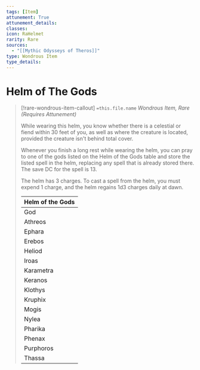 ```yaml
---
tags: [Item]
attunement: True
attunement_details: 
classes: 
icon: RaHelmet
rarity: Rare
sources:
  - "[[Mythic Odysseys of Theros]]"
type: Wondrous Item
type_details: 
---
```

# Helm of The Gods
>[!rare-wondrous-item-callout] `=this.file.name`
>*Wondrous Item, Rare (Requires Attunement)*
>
>While wearing this helm, you know whether there is a celestial or fiend within 30 feet of you, as well as where the creature is located, provided the creature isn't behind total cover.
>
>Whenever you finish a long rest while wearing the helm, you can pray to one of the gods listed on the Helm of the Gods table and store the listed spell in the helm, replacing any spell that is already stored there. The save DC for the spell is 13.
>
>The helm has 3 charges. To cast a spell from the helm, you must expend 1 charge, and the helm regains 1d3 charges daily at dawn.
>
>
>
>| Helm of the Gods |
>| --- |
>| God | Spell |
>| Athreos | [[Protection from Evil and Good]] |
>| Ephara | [[Sanctuary]] |
>| Erebos | [[Inflict Wounds]] |
>| Heliod | [[Guiding Bolt]] |
>| Iroas | [[Heroism]] |
>| Karametra | [[Goodberry]] |
>| Keranos | [[Thunderous Smite]] |
>| Klothys | [[Entangle]] |
>| Kruphix | [[Dissonant Whispers]] |
>| Mogis | [[Hellish Rebuke]] |
>| Nylea | [[Faerie Fire]] |
>| Pharika | [[Lesser Restoration]] |
>| Phenax | [[Charm Person]] |
>| Purphoros | [[Searing Smite]] |
>| Thassa | [[Identify]] |
>
>
